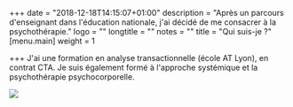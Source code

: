 +++
date = "2018-12-18T14:15:07+01:00"
description = "Après un parcours d'enseignant dans l'éducation nationale, j'ai décidé de me consacrer à la psychothérapie."
logo = ""
longtitle = ""
notes = ""
title = "Qui suis-je ?"
[menu.main]
weight = 1

+++
J'ai une formation en analyse transactionnelle (école AT Lyon), en contrat CTA. Je suis également formé à l'approche systémique et la psychothérapie psychocorporelle.

![](https://res.cloudinary.com/dpjfqut00/w_900/v1543473134/DSCF8639.jpg)